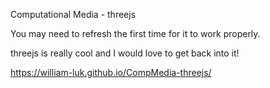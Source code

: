 Computational Media - threejs

You may need to refresh the first time for it to work properly.

threejs is really cool and I would love to get back into it!

https://william-luk.github.io/CompMedia-threejs/
